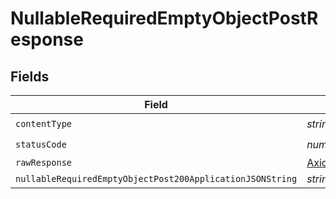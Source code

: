 # NullableRequiredEmptyObjectPostResponse


## Fields

| Field                                                     | Type                                                      | Required                                                  | Description                                               |
| --------------------------------------------------------- | --------------------------------------------------------- | --------------------------------------------------------- | --------------------------------------------------------- |
| `contentType`                                             | *string*                                                  | :heavy_check_mark:                                        | N/A                                                       |
| `statusCode`                                              | *number*                                                  | :heavy_check_mark:                                        | N/A                                                       |
| `rawResponse`                                             | [AxiosResponse](https://axios-http.com/docs/res_schema)   | :heavy_minus_sign:                                        | N/A                                                       |
| `nullableRequiredEmptyObjectPost200ApplicationJSONString` | *string*                                                  | :heavy_minus_sign:                                        | OK                                                        |